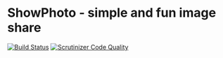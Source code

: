 # ShowPhoto - simple and fun image share

[![Build Status](https://scrutinizer-ci.com/g/nfqakademija/audero/badges/build.png?b=master)](https://scrutinizer-ci.com/g/nfqakademija/audero/build-status/master)
[![Scrutinizer Code Quality](https://scrutinizer-ci.com/g/nfqakademija/audero/badges/quality-score.png?b=master)](https://scrutinizer-ci.com/g/nfqakademija/audero/?branch=master) 
